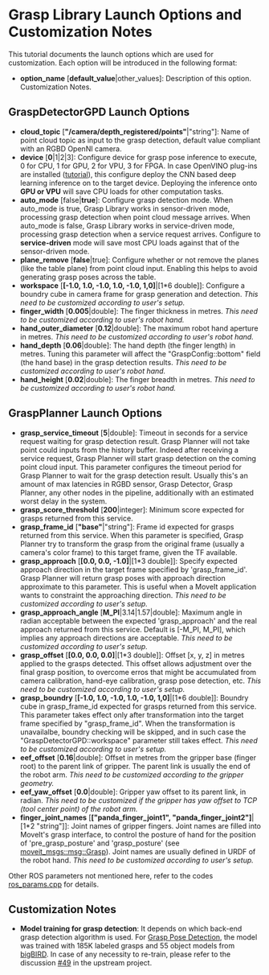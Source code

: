 # Grasp Library Launch Options and Customization Notes
This tutorial documents the launch options which are used for customization. Each option will be introduced in the following format:
* **option_name** [**default_value**|other_values]: Description of this option. Customization Notes.

## GraspDetectorGPD Launch Options
* **cloud_topic** [**"/camera/depth_registered/points"**|"string"]: Name of point cloud topic as input to the grasp detection, default value compliant with an RGBD OpenNI camera.
* **device** [**0**|1|2|3]: Configure device for grasp pose inference to execute, 0 for CPU, 1 for GPU, 2 for VPU, 3 for FPGA. In case OpenVINO plug-ins are installed ([tutorial](install_openvino.md)), this configure deploy the CNN based deep learning inference on to the target device. Deploying the inference onto **GPU or VPU** will save CPU loads for other computation tasks.
* **auto_mode** [false|**true**]: Configure grasp detection mode. When auto_mode is true, Grasp Library works in sensor-driven mode, processing grasp detection when point cloud message arrives. When auto_mode is false, Grasp Library works in service-driven mode, processing grasp detection when a service request arrives. Configure to **service-driven** mode will save most CPU loads against that of the sensor-driven mode.
* **plane_remove** [**false**|true]: Configure whether or not remove the planes (like the table plane) from point cloud input. Enabling this helps to avoid generating grasp poses across the table.
* **workspace** [**[-1.0, 1.0, -1.0, 1.0, -1.0, 1,0]**|[1*6 double]]: Configure a boundry cube in camera frame for grasp generation and detection. *This need to be customized according to user's setup.*
* **finger_width** [**0.005**|double]: The finger thickness in metres. *This need to be customized according to user's robot hand.*
* **hand_outer_diameter** [**0.12**|double]: The maximum robot hand aperture in metres. *This need to be customized according to user's robot hand.*
* **hand_depth** [**0.06**|double]: The hand depth (the finger length) in metres. Tuning this parameter will affect the "GraspConfig::bottom" field (the hand base) in the grasp detection results. *This need to be customized according to user's robot hand.*
* **hand_height** [**0.02**|double]: The finger breadth in metres. *This need to be customized according to user's robot hand.*

## GraspPlanner Launch Options
* **grasp_service_timeout** [**5**|double]: Timeout in seconds for a service request waiting for grasp detection result. Grasp Planner will not take point could inputs from the history buffer. Indeed after receiving a service request, Grasp Planner will start grasp detection on the coming point cloud input. This parameter configures the timeout period for Grasp Planner to wait for the grasp detection result. Usually this's an amount of max latencies in RGBD sensor, Grasp Detector, Grasp Planner, any other nodes in the pipeline, additionally with an estimated worst delay in the system.
* **grasp_score_threshold** [**200**|integer]: Minimum score expected for grasps returned from this service.
* **grasp_frame_id** [**"base"**|"string"]: Frame id expected for grasps returned from this service. When this parameter is specified, Grasp Planner try to transform the grasp from the original frame (usually a camera's color frame) to this target frame, given the TF available.
* **grasp_approach** [**[0.0, 0.0, -1.0]**|[1*3 double]]: Specify expected approach direction in the target frame specified by 'grasp_frame_id'. Grasp Planner will return grasp poses with approach direction approximate to this parameter. This is useful when a MoveIt application wants to constraint the approaching direction. *This need to be customized according to user's setup.*
* **grasp_approach_angle** [**M_PI**|3.14|1.57|double]: Maximum angle in radian acceptable between the expected 'grasp_approach' and the real approach returned from this service. Default is [-M_PI, M_PI], which implies any approach directions are acceptable. *This need to be customized according to user's setup.*
* **grasp_offset** [**[0.0, 0.0, 0.0]**|[1*3 double]]: Offset [x, y, z] in metres applied to the grasps detected. This offset allows adjustment over the final grasp position, to overcome erros that might be accumulated from camera calibration, hand-eye calibration, grasp pose detection, etc. *This need to be customized according to user's setup.*
* **grasp_boundry** [**[-1.0, 1.0, -1.0, 1.0, -1.0, 1,0]**|[1*6 double]]: Boundry cube in grasp_frame_id expected for grasps returned from this service. This parameter takes effect only after transformation into the target frame specified by "grasp_frame_id". When the transformation is unavailalbe, boundry checking will be skipped, and in such case the "GraspDetectorGPD::workspace" parameter still takes effect. *This need to be customized according to user's setup.*
* **eef_offset** [**0.16**|double]: Offset in metres from the gripper base (finger root) to the parent link of gripper. The parent link is usually the end of the robot arm. *This need to be customized according to the gripper geometry.*
* **eef_yaw_offset** [**0.0**|double]: Gripper yaw offset to its parent link, in radian. *This need to be customized if the gripper has yaw offset to TCP (tool center point) of the robot arm.*
* **finger_joint_names** [**["panda_finger_joint1", "panda_finger_joint2"]**|[1*2 "string"]]: Joint names of gripper fingers. Joint names are filled into MoveIt's grasp interface, to control the posture of hand for the position of 'pre_grasp_posture' and 'grasp_posture' (see [moveit_msgs::msg::Grasp](http://docs.ros.org/api/moveit_msgs/html/msg/Grasp.html)). Joint names are usually defined in URDF of the robot hand. *This need to be customized according to user's setup.*

Other ROS parameters not mentioned here, refer to the codes [ros_params.cpp](../grasp_library/src/ros_params.cpp) for details.

## Customization Notes
* **Model training for grasp detection**: It depends on which back-end grasp detection algorithm is used. For [Grasp Pose Detection](https://github.com/atenpas/gpd), the model was trained with 185K labeled grasps and 55 object models from [bigBIRD](http://rll.berkeley.edu/bigbird). In case of any necessity to re-train, please refer to the discussion [#49](https://github.com/atenpas/gpd/issues/49) in the upstream project.
